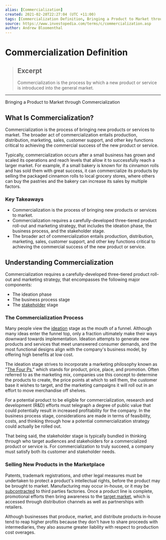 ```yaml
---
alias: [Commercialization]
created: 2021-02-28T22:27:04 (UTC +11:00)
tags: [Commercialization Definition, Bringing a Product to Market through Commercialization]
source: https://www.investopedia.com/terms/c/commercialization.asp
author: Andrew Bloomenthal
---
```


# Commercialization Definition

> ## Excerpt
> Commercialization is the process by which a new product or service is introduced into the general market.

---

Bringing a Product to Market through Commercialization
## What Is Commercialization?

Commercialization is the process of bringing new products or services to market. The broader act of commercialization entails production, distribution, marketing, sales, customer support, and other key functions critical to achieving the commercial success of the new product or service.

Typically, commercialization occurs after a small business has grown and scaled its operations and reach levels that allow it to successfully reach a larger market. For example, if a small bakery is known for its cinnamon rolls and has sold them with great success, it can commercialize its products by selling the packaged cinnamon rolls to local grocery stores, where others can buy the pastries and the bakery can increase its sales by multiple factors.

### Key Takeaways

-   Commercialization is the process of bringing new products or services to market.
-   Commercialization requires a carefully-developed three-tiered product roll-out and marketing strategy, that includes the ideation phase, the business process, and the stakeholder stage.
-   The broader act of commercialization entails production, distribution, marketing, sales, customer support, and other key functions critical to achieving the commercial success of the new product or service.

## Understanding Commercialization

Commercialization requires a carefully-developed three-tiered product roll-out and marketing strategy, that encompasses the following major components:

-   The ideation phase
-   The business process stage
-   The [stakeholder](https://www.investopedia.com/terms/s/stakeholder.asp) stage

### The Commercialization Process

Many people view the [ideation](https://www.investopedia.com/terms/i/ideation.asp) stage as the mouth of a funnel. Although many ideas enter the funnel top, only a fraction ultimately make their ways downward towards implementation. Ideation attempts to generate new products and services that meet unanswered consumer demands, and the most functional designs align with the company's business model, by offering high benefits at low cost.

The ideation stage strives to incorporate a marketing philosophy known as "[The Four Ps](https://www.investopedia.com/terms/f/four-ps.asp)," which stands for product, price, place, and promotion. Often referred to as the marketing mix, companies use this concept to determine the products to create, the price points at which to sell them, the customer base it wishes to target, and the marketing campaigns it will roll out in an effort to move merchandise off shelves.

For a potential product to be eligible for commercialization, research and development (R&D) efforts must telegraph a degree of public value that could potentially result in increased profitability for the company. In the business process stage, considerations are made in terms of feasibility, costs, and thinking through how a potential commercialization strategy could actually be rolled out.

That being said, the stakeholder stage is typically bundled in thinking through who target audiences and stakeholders for a commercialized product or service is. For commercialization to truly succeed, a company must satisfy both its customer and stakeholder needs.

### Selling New Products in the Marketplace

Patents, trademark registrations, and other legal measures must be undertaken to protect a product's intellectual rights, before the product may be brought to market. Manufacturing may occur in-house, or it may be [subcontracted](https://www.investopedia.com/terms/s/subcontracting.asp) to third parties factories. Once a product line is complete, promotional efforts then bring awareness to the [target market](https://www.investopedia.com/terms/t/target-market.asp), which is accessed through distribution channels as well as partnerships with retailers.

Although businesses that produce, market, and distribute products in-house tend to reap higher profits because they don't have to share proceeds with intermediaries, they also assume greater liability with respect to production cost overages.
